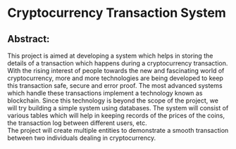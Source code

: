 <h1><strong>Cryptocurrency Transaction System</strong></h1>

<h2><strong>Abstract:</strong></h2>
<p>
This project is aimed at developing a system which helps in storing the details of a transaction which happens during a cryptocurrency transaction. With the rising interest of people towards the new and fascinating world of cryptocurrency, more and more technologies are being developed to keep this transaction safe, secure and error proof. The most advanced systems which handle these transactions implement a technology known as blockchain. Since this technology is beyond the scope of the project, we will try building a simple system using databases. The system will consist of various tables which will help in keeping records of the prices of the coins, the transaction log between different users, etc.
 <br>
The project will create multiple entities to demonstrate a smooth transaction between two individuals dealing in cryptocurrency. 
  
</p>
